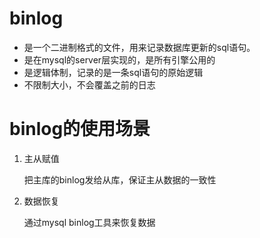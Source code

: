 # binlog

- 是一个二进制格式的文件，用来记录数据库更新的sql语句。
- 是在mysql的server层实现的，是所有引擎公用的
- 是逻辑体制，记录的是一条sql语句的原始逻辑
- 不限制大小，不会覆盖之前的日志

# binlog的使用场景

1. 主从赋值

   把主库的binlog发给从库，保证主从数据的一致性

2. 数据恢复

   通过mysql binlog工具来恢复数据

